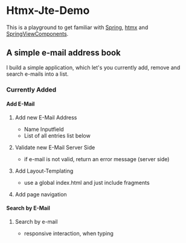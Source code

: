 # Htmx-Jte-Demo

This is a playground to get familiar with [Spring](https://github.com/spring-projects/spring-boot), [htmx](https://htmx.org/) and [SpringViewComponents](https://github.com/tschuehly/spring-view-component).

## A simple e-mail address book

I build a simple application, which let's you currently add, remove and search e-mails into a list.

### Currently Added

#### Add E-Mail

1. Add new E-Mail Address

   - Name Inputfield
   - List of all entries list below

2. Validate new E-Mail Server Side

   - if e-mail is not valid, return an error message (server side)

3. Add Layout-Templating

   - use a global index.html and just include fragments

4. Add page navigation

#### Search by E-Mail

1. Search by e-mail

   - responsive interaction, when typing


